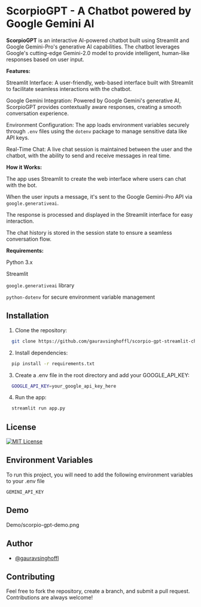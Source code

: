 
# ScorpioGPT - A Chatbot powered by Google Gemini AI

**ScorpioGPT** is an interactive AI-powered chatbot built using Streamlit and Google Gemini-Pro's generative AI capabilities. The chatbot leverages Google's cutting-edge Gemini-2.0 model to provide intelligent, human-like responses based on user input.

**Features:**

Streamlit Interface: A user-friendly, web-based interface built with Streamlit to facilitate seamless interactions with the chatbot.

Google Gemini Integration: Powered by Google Gemini's generative AI, ScorpioGPT provides contextually aware responses, creating a smooth conversation experience.

Environment Configuration: The app loads environment variables securely through `.env` files using the `dotenv` package to manage sensitive data like API keys.

Real-Time Chat: A live chat session is maintained between the user and the chatbot, with the ability to send and receive messages in real time.

**How it Works:**

The app uses Streamlit to create the web interface where users can chat with the bot.

When the user inputs a message, it's sent to the Google Gemini-Pro API via `google.generativeai`.

The response is processed and displayed in the Streamlit interface for easy interaction.

The chat history is stored in the session state to ensure a seamless conversation flow.

**Requirements:**

Python 3.x

Streamlit

`google.generativeai` library

`python-dotenv` for secure environment variable management


## Installation

1. Clone the repository:

```bash
  git clone https://github.com/gauravsinghoffl/scorpio-gpt-streamlit-chatbot.git

```

2. Install dependencies:

```bash
  pip install -r requirements.txt

```
3. Create a .env file in the root directory and add your GOOGLE_API_KEY:

```bash
  GOOGLE_API_KEY=your_google_api_key_here

```
4. Run the app:
```bash
  streamlit run app.py

```
## License

[![MIT License](https://img.shields.io/badge/License-MIT-green.svg)](https://choosealicense.com/licenses/mit/)


## Environment Variables

To run this project, you will need to add the following environment variables to your .env file

`GEMINI_API_KEY`




## Demo

Demo/scorpio-gpt-demo.png

## Author

- [@gauravsinghoffl](https://www.github.com/gauravsinghoffl)


## Contributing

Feel free to fork the repository, create a branch, and submit a pull request. Contributions are always welcome!

